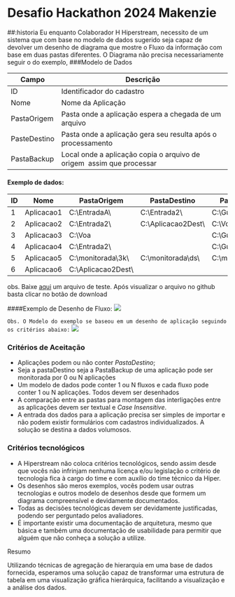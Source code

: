 # Desafio Hackathon 2024 Makenzie
##:historia
Eu enquanto Colaborador H Hiperstream, necessito de um sistema que com base no modelo de dados sugerido seja capaz de devolver um desenho de diagrama que mostre o Fluxo da informação com base em duas pastas diferentes. 
O Diagrama não precisa necessariamente seguir o do exemplo, 
###Modelo de Dados

| Campo | Descrição |
| --- | --- |
| ID | Identificador do cadastro |
| Nome | Nome da Aplicação |
| PastaOrigem | Pasta onde a aplicação espera a chegada de um arquivo |
| PasteDestino | Pasta onde a aplicação gera seu resulta após o processamento |
| PastaBackup | Local onde a aplicação copia o arquivo de origem  assim que processar |
#### Exemplo de dados:

| ID | Nome | PastaOrigem | PastaDestino | PastaBackup |
| --- | --- | --- | --- | --- |
| 1 | Aplicacao1 | C:\EntradaA\ | C:\Entrada2\ | C:\Guarda\ |
| 2 | Aplicacao2 | C:\Entrada2\ | C:\Aplicacao2Dest\ | C:\Voa |
| 3 | Aplicacao3 | C:\Voa |  | C:\Guarda\ |
| 4 | Aplicacao4 | C:\Entrada2\ |  | C:\Guarda\ |
| 5 | Aplicacao5 | C:\monitorada\3k\ | C:\monitorada\ds\ | C:\monitorada\Gd\ |
| 6 | Aplicacao6 | C:\Aplicacao2Dest\ |  |  |


obs. Baixe [aqui](https://github.com/hiperstream/desafio_hackathon_2024/blob/main/Baseparateste.csv) um arquivo de teste. Após visualizar o arquivo no github basta clicar no botão de download

####Exemplo de Desenho de Fluxo:
![](https://github.com/hiperstream/desafio_hackathon_2024/blob/main/Exemplo_Fluxo.svg)


`Obs. O Modelo do exemplo se baseou em um desenho de aplicação seguindo os critérios abaixo:`
![](https://github.com/hiperstream/desafio_hackathon_2024/blob/main/Exemplo_base_diagrama.svg)


### Critérios de Aceitação

- Aplicações podem ou não conter *PastaDestino*;
- Seja a pastaDestino seja a PastaBackup de uma aplicação pode ser monitorada por 0 ou N aplicações
- Um modelo de dados pode conter 1 ou N fluxos e cada fluxo pode conter 1 ou N aplicações. Todos devem ser desenhados
- A comparação entre as pastas para montagem das interligações entre as aplicações devem ser textual e *Case Insensitive*.
- A entrada dos dados para a aplicação precisa ser simples de importar e não podem existir formulários com cadastros individualizados. A solução se destina a dados volumosos.

### Critérios tecnológicos

- A Hiperstream não coloca critérios tecnológicos, sendo assim desde que vocês não infrinjam nenhuma licença e/ou legislação o critério de tecnologia fica à cargo do time e com auxílio do time técnico da Hiper.
- Os desenhos são meros exemplos, vocês podem usar outras tecnologias e outros modelo de desenhos desde que formem um diagrama compreensível e devidamente documentados.
- Todas as decisões tecnológicas devem ser devidamente justificadas, podendo ser perguntado pelos avaliadores.
- É importante existir uma documentação de arquitetura, mesmo que básica e também uma documentação de usabilidade para permitir que alguém que não conheça a solução a utilize.

Resumo

Utilizando técnicas de agregação de hierarquia em uma base de dados fornecida, esperamos uma solução capaz de transformar uma estrutura de tabela em uma visualização gráfica hierárquica, facilitando a visualização e a análise dos dados.

